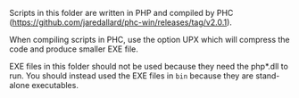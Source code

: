 Scripts in this folder are written in PHP and compiled by PHC (https://github.com/jaredallard/phc-win/releases/tag/v2.0.1).

When compiling scripts in PHC, use the option UPX which will compress the code and produce smaller EXE file.

EXE files in this folder should not be used because they need the php*.dll to run. You should instead used the EXE files in `bin` because they are stand-alone executables.
